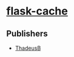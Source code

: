 # [flask-cache](https://pypi.org/project/flask-cache)



## Publishers
- [ThadeusB](https://pypi.org/user/ThadeusB)

